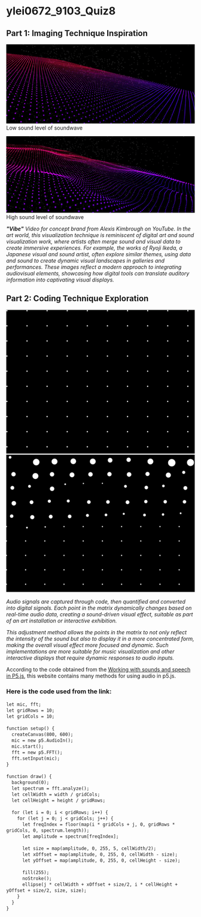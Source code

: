# ylei0672_9103_Quiz8

## **Part 1: Imaging Technique Inspiration**


![An image of low soundwave](/assets/soundwave_low.png)
Low sound level of soundwave

![An image of high soundwave](/assets/soundwave_high.png)
High sound level of soundwave

__*"Vibe"*__ *Video for concept brand from Alexis Kimbrough on YouTube. In the art world, this visualization technique is reminiscent of digital art and sound visualization work, where artists often merge sound and visual data to create immersive experiences. For example, the works of Ryoji Ikeda, a Japanese visual and sound artist, often explore similar themes, using data and sound to create dynamic visual landscapes in galleries and performances. These images reflect a modern approach to integrating audiovisual elements, showcasing how digital tools can translate auditory information into captivating visual displays.*


## **Part 2: Coding Technique Exploration**

![An image of Low sound matrix](/assets/matrix_low.png)
![An image of High sound matrix](/assets/matrix_high.png)

*Audio signals are captured through code, then quantified and converted into digital signals. Each point in the matrix dynamically changes based on real-time audio data, creating a sound-driven visual effect, suitable as part of an art installation or interactive exhibition.*

*This adjustment method allows the points in the matrix to not only reflect the intensity of the sound but also to display it in a more concentrated form, making the overall visual effect more focused and dynamic. Such implementations are more suitable for music visualization and other interactive displays that require dynamic responses to audio inputs.*

According to the code obtained from the [Working with sounds and speech in P5.js](https://medium.spatialpixel.com/sounds-bd05429aba38), this website contains many methods for using audio in p5.js.

### **Here is the code used from the link:**
```
let mic, fft;
let gridRows = 10; 
let gridCols = 10; 

function setup() {
  createCanvas(800, 600);
  mic = new p5.AudioIn();
  mic.start();
  fft = new p5.FFT();
  fft.setInput(mic);
}

function draw() {
  background(0);
  let spectrum = fft.analyze();
  let cellWidth = width / gridCols; 
  let cellHeight = height / gridRows; 

  for (let i = 0; i < gridRows; i++) {
    for (let j = 0; j < gridCols; j++) {
      let freqIndex = floor(map(i * gridCols + j, 0, gridRows * gridCols, 0, spectrum.length));
      let amplitude = spectrum[freqIndex]; 
      
      let size = map(amplitude, 0, 255, 5, cellWidth/2); 
      let xOffset = map(amplitude, 0, 255, 0, cellWidth - size); 
      let yOffset = map(amplitude, 0, 255, 0, cellHeight - size); 

      fill(255);
      noStroke();
      ellipse(j * cellWidth + xOffset + size/2, i * cellHeight + yOffset + size/2, size, size);
    }
  }
}
```